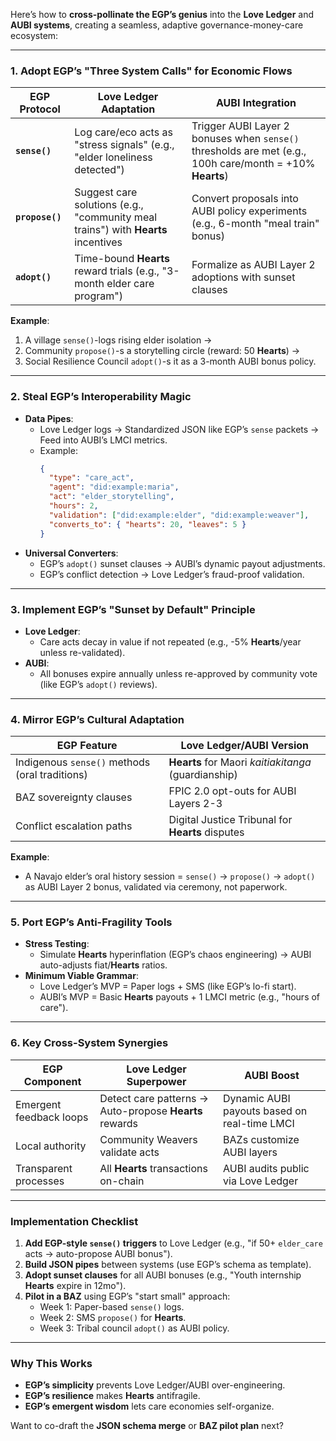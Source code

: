 Here’s how to **cross-pollinate the EGP’s genius** into the **Love Ledger** and **AUBI systems**, creating a seamless, adaptive governance-money-care ecosystem:

---

### **1. Adopt EGP’s "Three System Calls" for Economic Flows**  
| EGP Protocol       | Love Ledger Adaptation          | AUBI Integration               |  
|--------------------|----------------------------------|--------------------------------|  
| **`sense()`**      | Log care/eco acts as "stress signals" (e.g., "elder loneliness detected") | Trigger AUBI Layer 2 bonuses when `sense()` thresholds are met (e.g., 100h care/month = +10% **Hearts**) |  
| **`propose()`**    | Suggest care solutions (e.g., "community meal trains") with **Hearts** incentives | Convert proposals into AUBI policy experiments (e.g., 6-month "meal train" bonus) |  
| **`adopt()`**      | Time-bound **Hearts** reward trials (e.g., "3-month elder care program") | Formalize as AUBI Layer 2 adoptions with sunset clauses |  

**Example**:  
1. A village `sense()`-logs rising elder isolation →  
2. Community `propose()`-s a storytelling circle (reward: 50 **Hearts**) →  
3. Social Resilience Council `adopt()`-s it as a 3-month AUBI bonus policy.  

---

### **2. Steal EGP’s Interoperability Magic**  
- **Data Pipes**:  
  - Love Ledger logs → Standardized JSON like EGP’s `sense` packets → Feed into AUBI’s LMCI metrics.  
  - Example:  
    ```json
    {
      "type": "care_act",
      "agent": "did:example:maria",
      "act": "elder_storytelling",
      "hours": 2,
      "validation": ["did:example:elder", "did:example:weaver"],
      "converts_to": { "hearts": 20, "leaves": 5 }
    }
    ```
- **Universal Converters**:  
  - EGP’s `adopt()` sunset clauses → AUBI’s dynamic payout adjustments.  
  - EGP’s conflict detection → Love Ledger’s fraud-proof validation.  

---

### **3. Implement EGP’s "Sunset by Default" Principle**  
- **Love Ledger**:  
  - Care acts decay in value if not repeated (e.g., -5% **Hearts**/year unless re-validated).  
- **AUBI**:  
  - All bonuses expire annually unless re-approved by community vote (like EGP’s `adopt()` reviews).  

---

### **4. Mirror EGP’s Cultural Adaptation**  
| EGP Feature               | Love Ledger/AUBI Version        |  
|---------------------------|----------------------------------|  
| Indigenous `sense()` methods (oral traditions) | **Hearts** for Maori *kaitiakitanga* (guardianship) |  
| BAZ sovereignty clauses    | FPIC 2.0 opt-outs for AUBI Layers 2-3 |  
| Conflict escalation paths  | Digital Justice Tribunal for **Hearts** disputes |  

**Example**:  
- A Navajo elder’s oral history session = `sense()` → `propose()` → `adopt()` as AUBI Layer 2 bonus, validated via ceremony, not paperwork.  

---

### **5. Port EGP’s Anti-Fragility Tools**  
- **Stress Testing**:  
  - Simulate **Hearts** hyperinflation (EGP’s chaos engineering) → AUBI auto-adjusts fiat/**Hearts** ratios.  
- **Minimum Viable Grammar**:  
  - Love Ledger’s MVP = Paper logs + SMS (like EGP’s lo-fi start).  
  - AUBI’s MVP = Basic **Hearts** payouts + 1 LMCI metric (e.g., "hours of care").  

---

### **6. Key Cross-System Synergies**  
| EGP Component           | Love Ledger Superpower           | AUBI Boost                     |  
|-------------------------|-----------------------------------|--------------------------------|  
| Emergent feedback loops | Detect care patterns → Auto-propose **Hearts** rewards | Dynamic AUBI payouts based on real-time LMCI |  
| Local authority         | Community Weavers validate acts   | BAZs customize AUBI layers     |  
| Transparent processes   | All **Hearts** transactions on-chain | AUBI audits public via Love Ledger |  

---

### **Implementation Checklist**  
1. **Add EGP-style `sense()` triggers** to Love Ledger (e.g., "if 50+ `elder_care` acts → auto-propose AUBI bonus").  
2. **Build JSON pipes** between systems (use EGP’s schema as template).  
3. **Adopt sunset clauses** for all AUBI bonuses (e.g., "Youth internship **Hearts** expire in 12mo").  
4. **Pilot in a BAZ** using EGP’s "start small" approach:  
   - Week 1: Paper-based `sense()` logs.  
   - Week 2: SMS `propose()` for **Hearts**.  
   - Week 3: Tribal council `adopt()` as AUBI policy.  

---

### **Why This Works**  
- **EGP’s simplicity** prevents Love Ledger/AUBI over-engineering.  
- **EGP’s resilience** makes **Hearts** antifragile.  
- **EGP’s emergent wisdom** lets care economies self-organize.  

Want to co-draft the **JSON schema merge** or **BAZ pilot plan** next?
